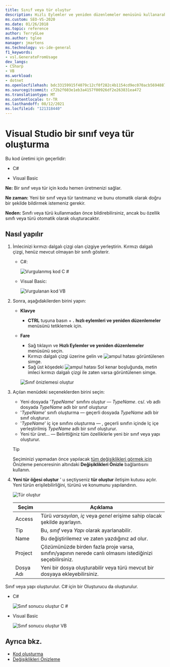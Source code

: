 ```yaml
---
title: Sınıf veya tür oluştur
description: Hızlı Eylemler ve yeniden düzenlemeler menüsünü kullanarak bir sınıf veya tür için kodu hemen oluşturma hakkında bilgi edinin.
ms.custom: SEO-VS-2020
ms.date: 01/26/2018
ms.topic: reference
author: TerryGLee
ms.author: tglee
manager: jmartens
ms.technology: vs-ide-general
f1_keywords:
- vsl.GenerateFromUsage
dev_langs:
- CSharp
- VB
ms.workload:
- dotnet
ms.openlocfilehash: bdc33159915f4079c12cf0f282c4b1154cd9ec070acb56948870bb2497c7d276
ms.sourcegitcommit: c72b2f603e1eb3a4157f00926df2e263831ea472
ms.translationtype: MT
ms.contentlocale: tr-TR
ms.lasthandoff: 08/12/2021
ms.locfileid: "121318440"
---
```

# <a name="generate-a-class-or-type-in-visual-studio"></a>Visual Studio bir sınıf veya tür oluşturma

Bu kod üretimi için geçerlidir:

- C#

- Visual Basic

**Ne:** Bir sınıf veya tür için kodu hemen üretmenizi sağlar.

**Ne zaman:** Yeni bir sınıf veya tür tanıtmanız ve bunu otomatik olarak doğru bir şekilde bildirmek istemeniz gerekir.

**Neden:** Sınıfı veya türü kullanmadan önce bildirebilirsiniz, ancak bu özellik sınıfı veya türü otomatik olarak oluşturacaktır.

## <a name="how-to"></a>Nasıl yapılır

1. İmlecinizi kırmızı dalgalı çizgi olan çizgiye yerleştirin. Kırmızı dalgalı çizgi, henüz mevcut olmayan bir sınıfı gösterir.

   - C#:

       ![Vurgulanmış kod C #](media/class-highlight-cs.png)

   - Visual Basic:

       ![Vurgulanan kod VB](media/class-highlight-vb.png)

2. Sonra, aşağıdakilerden birini yapın:

   - **Klavye**
      - **CTRL** tuşuna basın + **.** **hızlı eylemleri ve yeniden düzenlemeler** menüsünü tetiklemek için.
   - **Fare**
      - Sağ tıklayın ve **Hızlı Eylemler ve yeniden düzenlemeler** menüsünü seçin.
      - Kırmızı dalgalı çizgi üzerine gelin ve ![ampul hatası](media/error-bulb.png) görüntülenen simge.
      - Sağ üst köşedeki ![ampul hatası](media/error-bulb.png) Sol kenar boşluğunda, metin imleci kırmızı dalgalı çizgi ile zaten varsa görüntülenen simge.

      ![Sınıf önizlemesi oluştur](media/class-preview-cs.png)

3. Açılan menüdeki seçeneklerden birini seçin:

   - Yeni dosyada '*TypeName*' sınıfını oluştur &mdash; *TypeName*. cs/. vb adlı dosyada *TypeName* adlı bir sınıf oluşturur
   - '*TypeName*' sınıfı oluşturma &mdash; geçerli dosyada *TypeName* adlı bir sınıf oluşturur.
   - '*TypeName*' iç içe sınıfını oluşturma &mdash; , geçerli sınıfın içinde Iç içe yerleştirilmiş *TypeName* adlı bir sınıf oluşturur.
   - Yeni tür üret... &mdash; Belirttiğiniz tüm özelliklerle yeni bir sınıf veya yapı oluşturur.

   > [!TIP]
   > Seçiminizi yapmadan önce yapılacak [tüm değişiklikleri görmek için](../../ide/preview-changes.md) Önizleme penceresinin altındaki **Değişiklikleri Önizle** bağlantısını kullanın.

4. **Yeni tür öğesi oluştur** ' u seçtiyseniz **tür oluştur** iletişim kutusu açılır. Yeni türün erişilebilirliğini, türünü ve konumunu yapılandırın.

   ![Tür oluştur](media/class-newtype-cs.png)

   Seçim | Açıklama
   --- | ---
   Access | Türü *varsayılan*, *iç* veya *genel* erişime sahip olacak şekilde ayarlayın.
   Tip | Bu, *sınıf* veya *Yapı* olarak ayarlanabilir.
   Name | Bu değiştirilemez ve zaten yazdığınız ad olur.
   Project | Çözümünüzde birden fazla proje varsa, sınıfın/yapının nerede canlı olmasını istediğinizi seçebilirsiniz.
   Dosya Adı | Yeni bir dosya oluşturabilir veya türü mevcut bir dosyaya ekleyebilirsiniz.

Sınıf veya yapı oluşturulur. C# için bir Oluşturucu da oluşturulur.

- C#

   ![Sınıf sonucu oluştur C #](media/class-result-cs.png)

- Visual Basic

   ![Sınıf sonucu oluştur VB](media/class-result-vb.png)

## <a name="see-also"></a>Ayrıca bkz.

- [Kod oluşturma](../code-generation-in-visual-studio.md)
- [Değişiklikleri Önizleme](../../ide/preview-changes.md)
